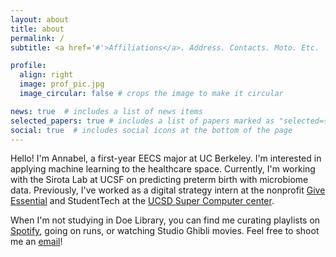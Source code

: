 ```yaml
---
layout: about
title: about
permalink: /
subtitle: <a href='#'>Affiliations</a>. Address. Contacts. Moto. Etc.

profile:
  align: right
  image: prof_pic.jpg
  image_circular: false # crops the image to make it circular

news: true  # includes a list of news items
selected_papers: true # includes a list of papers marked as "selected={true}"
social: true  # includes social icons at the bottom of the page
---
```


Hello! I'm Annabel, a first-year EECS major at UC Berkeley. I'm interested in applying machine learning to the healthcare space. Currently, I'm working with the Sirota Lab at UCSF on predicting preterm birth with microbiome data. Previously, I've worked as a digital strategy intern at the nonprofit [Give Essential](https://www.giveessential.org/) and StudentTech at the [UCSD Super Computer center](https://education.sdsc.edu/studenttech/). 

When I'm not studying in Doe Library, you can find me curating playlists on [Spotify](https://open.spotify.com/user/wl2d8bv1f8n4h8p76jec96mg9?si=EPiCNc0JTbec1bWqhyGYUg), going on runs, or watching Studio Ghibli movies. Feel free to shoot me an [email](mailto:annabelng@berkeley.edu)!
